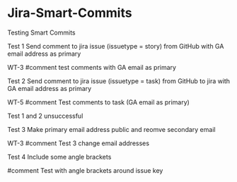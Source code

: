 # Jira-Smart-Commits

Testing Smart Commits

Test 1
Send comment to jira issue (issuetype = story) from GitHub with GA email address as primary

WT-3 #comment test comments with GA email as primary

Test 2
Send comment to jira issue (issuetype = task) from GitHub to jira with GA email address as primary

WT-5 #comment Test comments to task (GA email as primary)

Test 1 and 2 unsuccessful

Test 3
Make primary email address public and reomve secondary email 

WT-3 #comment Test 3 change email addresses

Test 4
Include some angle brackets

<WT-3> #comment Test with angle brackets around issue key
